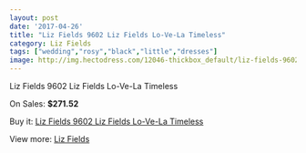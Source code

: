 ```yaml
---
layout: post
date: '2017-04-26'
title: "Liz Fields 9602 Liz Fields Lo-Ve-La Timeless"
category: Liz Fields
tags: ["wedding","rosy","black","little","dresses"]
image: http://img.hectodress.com/12046-thickbox_default/liz-fields-9602-liz-fields-lo-ve-la-timeless.jpg
---
```

Liz Fields 9602 Liz Fields Lo-Ve-La Timeless

On Sales: **$271.52**
<a href="https://www.hectodress.com/liz-fields/5915-liz-fields-9602-liz-fields-lo-ve-la-timeless.html"><amp-img layout="responsive" width="600" height="600" src="//img.hectodress.com/12046-thickbox_default/liz-fields-9602-liz-fields-lo-ve-la-timeless.jpg" alt="Liz Fields 9602 Liz Fields Lo-Ve-La Timeless 0" /></a>
<a href="https://www.hectodress.com/liz-fields/5915-liz-fields-9602-liz-fields-lo-ve-la-timeless.html"><amp-img layout="responsive" width="600" height="600" src="//img.hectodress.com/12047-thickbox_default/liz-fields-9602-liz-fields-lo-ve-la-timeless.jpg" alt="Liz Fields 9602 Liz Fields Lo-Ve-La Timeless 1" /></a>

Buy it: [Liz Fields 9602 Liz Fields Lo-Ve-La Timeless](https://www.hectodress.com/liz-fields/5915-liz-fields-9602-liz-fields-lo-ve-la-timeless.html "Liz Fields 9602 Liz Fields Lo-Ve-La Timeless")

View more: [Liz Fields](https://www.hectodress.com/102-liz-fields "Liz Fields")